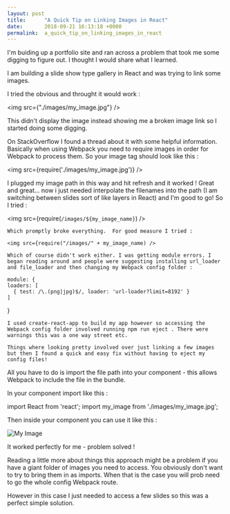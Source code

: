 ```yaml
---
layout: post
title:      "A Quick Tip on Linking Images in React"
date:       2018-09-21 16:13:18 +0000
permalink:  a_quick_tip_on_linking_images_in_react
---
```



I'm buiding up a portfolio site and ran across a problem that took me some digging to figure out. I thought I would share what I learned. 

I am building a slide show type gallery in React and was trying to link some images. 

I tried the obvious and throught it would work :

 <img src={"./images/my_image.jpg"} />
 
 This didn't display the image instead showing me a broken image link so I started doing some digging. 
 
 On StackOverflow I found a thread about it with some helpful information. Basically when using Webpack you need to require images in order for Webpack to process them.  So your image tag should look like this :
 
 <img src={require('./images/my_image.jpg')} />
 
 I plugged my image path in this way and hit refresh and it worked ! Great and great... now i just needed interpolate the filenames into the path (I am switching between slides sort of like layers in React) and I'm good to go!  So I tried :
 
  <img src={require(`/images/${my_image_name}`) />
	
	Which promptly broke everything.  For good measure I tried :
	
	<img src={require("/images/" + my_image_name) />
	
	Which of course didn't work either. I was getting module errors. I began reading around and people were suggesting installing url_loader and file_loader and then changing my Webpack config folder :
	
	module: {
    loaders: [
      { test: /\.(png|jpg)$/, loader: 'url-loader?limit=8192' }
    ]
  }
	
	I used create-react-app to build my app however so accessing the Webpack config folder involved running npm run eject . There were warnings this was a one way street etc. 
	
	Things where looking pretty involved over just linking a few images but then I found a quick and easy fix without having to eject my config files! 
	
All you have to do is import the file path into your component - this allows Webpack to include the file in the bundle.
	
In your component import like this :
	
import React from 'react';
import my_image from './images/my_image.jpg'; 

Then inside your component you can use it like this :

<img src={my_image} alt="My Image" />

It worked perfectly for me - problem solved !

Reading a little more about things this approach might be a problem if you have a giant folder of images you need to access. You obviously don't want to try to bring them in as imports. When that is the case you will prob need to go the whole config Webpack route. 

However in this case I just needed to access a few slides so this was a perfect simple solution. 




	
	

